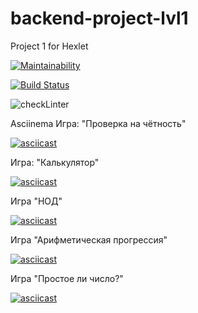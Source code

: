 # backend-project-lvl1
Project 1 for Hexlet

[![Maintainability](https://api.codeclimate.com/v1/badges/f0bad79592362a3ecc38/maintainability)](https://codeclimate.com/github/Katyi/backend-project-lvl1/maintainability)

[![Build Status](https://travis-ci.com/Katyi/backend-project-lvl1.svg?branch=master)](https://travis-ci.com/Katyi/backend-project-lvl1)

![checkLinter](https://github.com/Katyi/backend-project-lvl1/workflows/checkLinter/badge.svg)

Asciinema
Игра: "Проверка на чётность"

[![asciicast](https://asciinema.org/a/kKfkB0W5IjO8sDFSmGFGx9jFc.svg)](https://asciinema.org/a/kKfkB0W5IjO8sDFSmGFGx9jFc)

Игра: "Калькулятор"

[![asciicast](https://asciinema.org/a/pJsFbwvBulD9IsAUv741svyAU.svg)](https://asciinema.org/a/pJsFbwvBulD9IsAUv741svyAU)

Игра "НОД"

[![asciicast](https://asciinema.org/a/LJ6v60mOgj0QndhRUMBcmVhUF.svg)](https://asciinema.org/a/LJ6v60mOgj0QndhRUMBcmVhUF)

Игра "Арифметическая прогрессия"

[![asciicast](https://asciinema.org/a/bP3goChKYDrllRdEUBFLxGswl.svg)](https://asciinema.org/a/bP3goChKYDrllRdEUBFLxGswl)

Игра "Простое ли число?"

[![asciicast](https://asciinema.org/a/U9pCeGumrYSeCGeB3UvJ1RBxx.svg)](https://asciinema.org/a/U9pCeGumrYSeCGeB3UvJ1RBxx)
